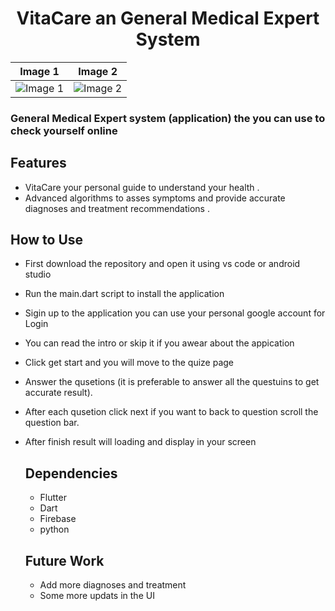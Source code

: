 <h1 align="center">VitaCare an General Medical Expert System</h1>



| Image 1 | Image 2 |
|---------|---------|
| ![Image 1](https://github.com/MarkMagdyShawky/medical_app_new_version/assets/106816564/4dc5fc7a-a5dc-4d71-91ff-6213beea35cc) | ![Image 2](https://github.com/MarkMagdyShawky/medical_app_new_version/assets/106816564/75e9ccdc-5a39-41a2-9936-ab1d5bed9c09) |
 ### General Medical Expert system (application) the you can use to check yourself online

## Features
- VitaCare your personal guide to understand your health .
- Advanced algorithms to asses symptoms and provide accurate diagnoses and treatment recommendations .

## How to Use
- First download the repository and open it using vs code or android studio
- Run the main.dart script to install the application
- Sigin up to the application you can use your personal google account for Login
- You can read the intro or skip it if you awear about the appication
- Click get start and you will move to the quize page
- Answer the qusetions (it is preferable to answer all the questuins to get accurate result).
- After each qusetion click next if you want to back to question scroll the question bar.
- After finish result will loading and display in your screen

  ## Dependencies
  - Flutter
  - Dart
  - Firebase
  - python

  ## Future Work
  - Add more diagnoses and treatment
  - Some more updats in the UI
